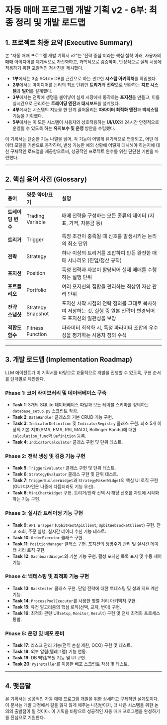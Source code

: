 # 자동 매매 프로그램 개발 기획 v2 - 6부: 최종 정리 및 개발 로드맵

## 1. 프로젝트 최종 요약 (Executive Summary)

본 "자동 매매 프로그램 개발 기획서 v2"는 '전략 중심'이라는 핵심 철학 아래, 사용자의 매매 아이디어를 체계적으로 자산화하고, 과학적으로 검증하며, 안정적으로 실제 시장에 적용하기 위한 포괄적인 청사진을 제시했다.

*   **1부**에서는 3중 SQLite DB를 근간으로 하는 견고한 **시스템 아키텍처**를 확립했다.
*   **2부**에서는 아이디어를 논리의 최소 단위인 **트리거**와 **전략**으로 변환하는 **지표 시스템**과 **빌더**를 설계했다.
*   **3부**에서는 전략에 생명을 불어넣어 실제 시장에서 동작하는 **포지션**을 만들고, 이를 실시간으로 관리하는 **트레이딩 엔진**과 **대시보드**를 설계했다.
*   **4부**에서는 시스템의 지능을 한 단계 끌어올리는 **파라미터 최적화 엔진**과 **백테스팅** 기능을 기획했다.
*   **5부**에서는 이 모든 시스템이 사용자와 상호작용하는 **UI/UX**와 24시간 안정적으로 운영될 수 있도록 하는 **유지보수 및 운영** 방안을 수립했다.

이 기획서는 단순한 기능 나열을 넘어, 각 기능이 어떻게 유기적으로 연결되고, 어떤 데이터 모델을 기반으로 동작하며, 발생 가능한 예외 상황에 어떻게 대처해야 하는지에 대한 구체적인 로드맵을 제공함으로써, 성공적인 프로젝트 완수를 위한 단단한 기반을 마련했다.

---

## 2. 핵심 용어 사전 (Glossary)

| 용어 | 영문 약어/표기 | 설명 |
| :--- | :--- | :--- |
| **트레이딩 변수** | Trading Variable | 매매 전략을 구성하는 모든 종류의 데이터 (지표, 가격, 자본금 등) |
| **트리거** | Trigger | 특정 조건이 충족될 때 신호를 발생시키는 논리의 최소 단위 |
| **전략** | Strategy | 하나 이상의 트리거를 조합하여 만든 완전한 매매 시나리오 (진입/청산 규칙) |
| **포지션** | Position | 특정 전략과 자본이 할당되어 실제 매매를 수행하는 실행 단위 |
| **포트폴리오** | Portfolio | 여러 포지션의 집합을 관리하는 최상위 자산 관리 단위 |
| **전략 스냅샷** | Strategy Snapshot | 포지션 시작 시점의 전략 정의를 그대로 복사하여 저장하는 것. 실행 중 원본 전략이 변경되어도 포지션의 일관성을 보장 |
| **적합도 함수** | Fitness Function | 파라미터 최적화 시, 특정 파라미터 조합의 우수성을 평가하는 사용자 정의 수식 |

---

## 3. 개발 로드맵 (Implementation Roadmap)

LLM 에이전트가 이 기획서를 바탕으로 효율적으로 개발을 진행할 수 있도록, 구현 순서를 단계별로 제안한다.

### Phase 1: 코어 라이브러리 및 데이터베이스 구축
*   **Task 1**: 3개의 SQLite 데이터베이스 파일과 모든 테이블 스키마를 정의하는 `database_setup.py` 스크립트 작성.
*   **Task 2**: `DataHandler` 클래스의 기본 CRUD 기능 구현.
*   **Task 3**: `IndicatorDefinition` 및 `IndicatorRegistry` 클래스 구현. 최소 5개 이상의 기본 지표(SMA, EMA, RSI, MACD, Bollinger Bands)에 대한 `calculation_func`와 `Definition` 등록.
*   **Task 4**: `IndicatorCalculator` 클래스 구현 및 단위 테스트.

### Phase 2: 전략 생성 및 검증 기능 구현
*   **Task 5**: `TriggerEvaluator` 클래스 구현 및 단위 테스트.
*   **Task 6**: `StrategyEvaluator` 클래스 구현 및 단위 테스트.
*   **Task 7**: `TriggerBuilderWidget`과 `StrategyMakerWidget`의 핵심 UI 로직 구현 (GUI 디자인은 나중에 다듬더라도 기능 우선).
*   **Task 8**: `MiniChartWidget` 구현. 트리거/전략 선택 시 해당 신호를 차트에 시각화하는 기능 구현.

### Phase 3: 실시간 트레이딩 기능 구현
*   **Task 9**: `API Wrapper` (`UpbitRestApiClient`, `UpbitWebsocketClient`) 구현. 잔고 조회, 주문 실행, 실시간 데이터 수신 기능 테스트.
*   **Task 10**: `OrderExecutor` 클래스 구현.
*   **Task 11**: `PositionManager` 클래스 구현. 포지션의 생명주기 관리 및 실시간 데이터 처리 로직 구현.
*   **Task 12**: `DashboardWidget`의 기본 기능 구현. 활성 포지션 목록 표시 및 수동 제어 기능.

### Phase 4: 백테스팅 및 최적화 기능 구현
*   **Task 13**: `Backtester` 클래스 구현. 단일 전략에 대한 백테스팅 및 성과 지표 계산 기능.
*   **Task 14**: `ProcessPoolExecutor`를 사용한 병렬 처리 아키텍처 구현.
*   **Task 15**: 유전 알고리즘의 핵심 로직(선택, 교차, 변이) 구현.
*   **Task 16**: 최적화 관련 UI(`Setup`, `Monitor`, `Result`) 구현 및 전체 최적화 프로세스 통합.

### Phase 5: 운영 및 배포 준비
*   **Task 17**: 리스크 관리 기능(전역 손실 제한, OCO) 구현 및 테스트.
*   **Task 18**: 외부 알림(텔레그램) 기능 연동.
*   **Task 19**: DB 백업/복원 기능 및 UI 구현.
*   **Task 20**: `PyInstaller`를 이용한 배포 스크립트 작성 및 테스트.

---

## 4. 맺음말

본 기획서는 성공적인 자동 매매 프로그램 개발을 위한 상세하고 구체적인 설계도이다. 이 문서는 개발 과정에서 길을 잃지 않게 해주는 나침반이자, 더 나은 시스템을 위한 논의의 출발점이 될 것이다. 이 기획을 바탕으로 성공적인 자동 매매 프로그램을 완성하기를 진심으로 기원한다.
